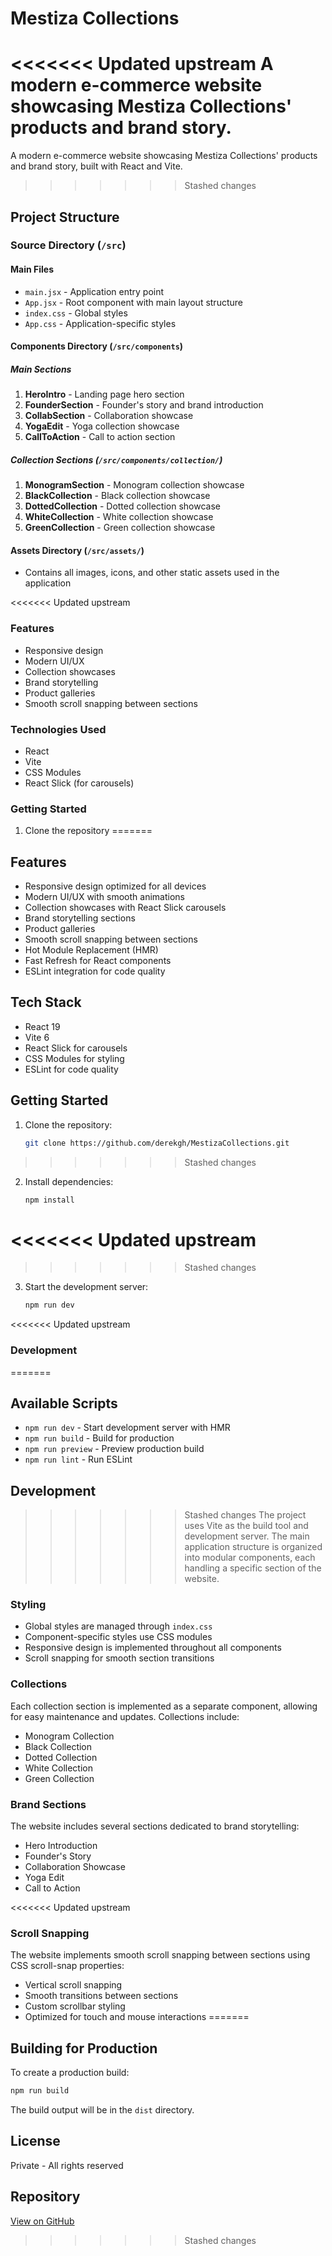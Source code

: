 # Mestiza Collections

<<<<<<< Updated upstream
A modern e-commerce website showcasing Mestiza Collections' products and brand story.
=======
A modern e-commerce website showcasing Mestiza Collections' products and brand story, built with React and Vite.
>>>>>>> Stashed changes

## Project Structure

### Source Directory (`/src`)

#### Main Files
- `main.jsx` - Application entry point
- `App.jsx` - Root component with main layout structure
- `index.css` - Global styles
- `App.css` - Application-specific styles

#### Components Directory (`/src/components`)

##### Main Sections
1. **HeroIntro** - Landing page hero section
2. **FounderSection** - Founder's story and brand introduction
3. **CollabSection** - Collaboration showcase
4. **YogaEdit** - Yoga collection showcase
5. **CallToAction** - Call to action section

##### Collection Sections (`/src/components/collection/`)
1. **MonogramSection** - Monogram collection showcase
2. **BlackCollection** - Black collection showcase
3. **DottedCollection** - Dotted collection showcase
4. **WhiteCollection** - White collection showcase
5. **GreenCollection** - Green collection showcase

#### Assets Directory (`/src/assets/`)
- Contains all images, icons, and other static assets used in the application

<<<<<<< Updated upstream
### Features
- Responsive design
- Modern UI/UX
- Collection showcases
- Brand storytelling
- Product galleries
- Smooth scroll snapping between sections

### Technologies Used
- React
- Vite
- CSS Modules
- React Slick (for carousels)

### Getting Started

1. Clone the repository
=======
## Features

- Responsive design optimized for all devices
- Modern UI/UX with smooth animations
- Collection showcases with React Slick carousels
- Brand storytelling sections
- Product galleries
- Smooth scroll snapping between sections
- Hot Module Replacement (HMR)
- Fast Refresh for React components
- ESLint integration for code quality

## Tech Stack

- React 19
- Vite 6
- React Slick for carousels
- CSS Modules for styling
- ESLint for code quality

## Getting Started

1. Clone the repository:
   ```bash
   git clone https://github.com/derekgh/MestizaCollections.git
   ```

>>>>>>> Stashed changes
2. Install dependencies:
   ```bash
   npm install
   ```
<<<<<<< Updated upstream
=======

>>>>>>> Stashed changes
3. Start the development server:
   ```bash
   npm run dev
   ```

<<<<<<< Updated upstream
### Development
=======
## Available Scripts

- `npm run dev` - Start development server with HMR
- `npm run build` - Build for production
- `npm run preview` - Preview production build
- `npm run lint` - Run ESLint

## Development

>>>>>>> Stashed changes
The project uses Vite as the build tool and development server. The main application structure is organized into modular components, each handling a specific section of the website.

### Styling
- Global styles are managed through `index.css`
- Component-specific styles use CSS modules
- Responsive design is implemented throughout all components
- Scroll snapping for smooth section transitions

### Collections
Each collection section is implemented as a separate component, allowing for easy maintenance and updates. Collections include:
- Monogram Collection
- Black Collection
- Dotted Collection
- White Collection
- Green Collection

### Brand Sections
The website includes several sections dedicated to brand storytelling:
- Hero Introduction
- Founder's Story
- Collaboration Showcase
- Yoga Edit
- Call to Action

<<<<<<< Updated upstream
### Scroll Snapping
The website implements smooth scroll snapping between sections using CSS scroll-snap properties:
- Vertical scroll snapping
- Smooth transitions between sections
- Custom scrollbar styling
- Optimized for touch and mouse interactions
=======
## Building for Production

To create a production build:
```bash
npm run build
```

The build output will be in the `dist` directory.

## License

Private - All rights reserved

## Repository

[View on GitHub](https://github.com/derekgh/MestizaCollections.git)
>>>>>>> Stashed changes

